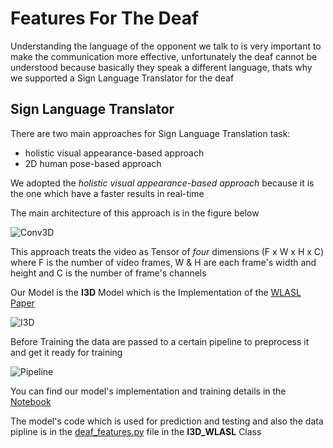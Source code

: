 # Features For The Deaf
Understanding the language of the opponent we talk to is very important to make the communication more effective, unfortunately the deaf cannot be understood because basically they speak a different language, thats why we supported a Sign Language Translator for the deaf

## Sign Language Translator

There are two main approaches for Sign Language Translation task:
* holistic visual appearance-based approach
* 2D human pose-based approach

We adopted the *holistic visual appearance-based approach* because it is the one which have a faster results in real-time

The main architecture of this approach is in the figure below

![Conv3D](https://github.com/Hamiedamr/Wired/blob/master/GP_Deaf_Features/pretrained_models/conv3d.png)

This approach treats the video as Tensor of *four* dimensions (F x W x H x C) where F is the number of video frames, W & H are each frame's width and height and C is the number of frame's channels

Our Model is the **I3D** Model which is the Implementation of the [WLASL Paper](https://dxli94.github.io/WLASL/)

![I3D](https://github.com/Hamiedamr/Wired/blob/master/GP_Deaf_Features/pretrained_models/i3d.png)

Before Training the data are passed to a certain pipeline to preprocess it and get it ready for training

![Pipeline](https://github.com/Hamiedamr/Wired/blob/master/GP_Deaf_Features/pretrained_models/pipe.png)

You can find our model's implementation and training details in the [Notebook](https://colab.research.google.com/drive/1L2sC7nyvMlav0AeJA9iZoZEkE09dJKpF?usp=sharing)

The model's code which is used for prediction and testing and also the data pipline is in the [deaf_features.py](https://github.com/Hamiedamr/Wired/blob/master/GP_Deaf_Features/deaf_features.py) file in the **I3D_WLASL** Class
